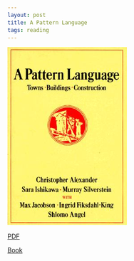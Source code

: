 ```yaml
---
layout: post
title: A Pattern Language
tags: reading
---
```


![pattern language](/assets/pattern-language.jpg)

[PDF](library.uniteddiversity.coop/Ecological.../A_Pattern_Language.pdf)

[Book](http://www.amazon.com/Pattern-Language-Buildings-Construction-Environmental/dp/0195019199)